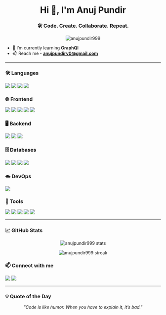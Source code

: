 <h1 align="center">Hi 👋, I'm Anuj Pundir</h1>
<h3 align="center">🛠️ Code. Create. Collaborate. Repeat.</h3>

<p align="center">
  <img src="https://komarev.com/ghpvc/?username=anujpundir999&label=Profile%20views&color=0e75b6&style=for-the-badge" alt="anujpundir999" />
</p>

- 🌱 I’m currently learning **GraphQl**
- 📫 Reach me - **anujpundirv0@gmail.com**

---

### 🛠️ Languages

<p align="left">
  <img src="https://img.shields.io/badge/Python-3776AB?style=for-the-badge&logo=python&logoColor=white"/>
  <img src="https://img.shields.io/badge/JavaScript-F7DF1E?style=for-the-badge&logo=javascript&logoColor=black"/>
  <img src="https://img.shields.io/badge/TypeScript-007ACC?style=for-the-badge&logo=typescript&logoColor=white"/>
  <img src="https://img.shields.io/badge/C++-00599C?style=for-the-badge&logo=c%2B%2B&logoColor=white"/>
</p>

### 🌐 Frontend

<p align="left">
  <img src="https://img.shields.io/badge/HTML5-E34F26?style=for-the-badge&logo=html5&logoColor=white"/>
  <img src="https://img.shields.io/badge/CSS3-1572B6?style=for-the-badge&logo=css3&logoColor=white"/>
  <img src="https://img.shields.io/badge/React-20232A?style=for-the-badge&logo=react&logoColor=61DAFB"/>
  <img src="https://img.shields.io/badge/Next.js-000000?style=for-the-badge&logo=next.js&logoColor=white"/>
  <img src="https://img.shields.io/badge/Tailwind_CSS-grey?style=for-the-badge&logo=tailwind-css&logoColor=38B2AC"/>
</p>

### 🖥️ Backend

<p align="left">
  <img src="https://img.shields.io/badge/Node.js-339933?style=for-the-badge&logo=node.js&logoColor=white"/>
  <img src="https://img.shields.io/badge/Express.js-000000?style=for-the-badge&logo=express&logoColor=white"/>
  <img src="https://img.shields.io/badge/Django-092E20?style=for-the-badge&logo=django&logoColor=white"/>
</p>

### 🗄️ Databases

<p align="left">
  <img src="https://img.shields.io/badge/MySQL-4479A1?style=for-the-badge&logo=mysql&logoColor=white"/>
  <img src="https://img.shields.io/badge/PostgreSQL-4169E1?style=for-the-badge&logo=postgresql&logoColor=white"/>
  <img src="https://img.shields.io/badge/MongoDB-47A248?style=for-the-badge&logo=mongodb&logoColor=white"/>
  <img src="https://img.shields.io/badge/SQLite-003B57?style=for-the-badge&logo=sqlite&logoColor=white"/>
</p>

### ☁️ DevOps

<p align="left">
  <img src="https://img.shields.io/badge/Docker-2496ED?style=for-the-badge&logo=docker&logoColor=white"/>
</p>

### 🧰 Tools

<p align="left">
  <img src="https://img.shields.io/badge/Git-F05032?style=for-the-badge&logo=git&logoColor=white"/>
  <img src="https://img.shields.io/badge/GitHub-181717?style=for-the-badge&logo=github&logoColor=white"/>
  <img src="https://img.shields.io/badge/VS Code-007ACC?style=for-the-badge&logo=visual-studio-code&logoColor=white"/>
  <img src="https://img.shields.io/badge/Postman-FF6C37?style=for-the-badge&logo=postman&logoColor=white"/>
  <img src="https://img.shields.io/badge/Slack-4A154B?style=for-the-badge&logo=slack&logoColor=white"/>
</p>

---

### 📈 GitHub Stats

<p align="center">
  <img src="https://github-readme-stats.vercel.app/api?username=anujpundir999&show_icons=true&theme=radical" alt="anujpundir999 stats"/>
</p>
<p align="center">
  <img src="https://github-readme-streak-stats.herokuapp.com/?user=anujpundir999&theme=radical" alt="anujpundir999 streak"/>
</p>



### 📫 Connect with me

<p align="left">
  <a href="https://x.com/CodeWithAnuj_" target="blank"><img src="https://img.shields.io/badge/Twitter-1DA1F2?style=for-the-badge&logo=twitter&logoColor=white"/></a>
  <a href="https://www.linkedin.com/in/anuj-pundir99/" target="blank"><img src="https://img.shields.io/badge/LinkedIn-0077B5?style=for-the-badge&logo=linkedin&logoColor=white"/></a>
</p>


---
### 💡 Quote of the Day

<p align="center">
  <i>"Code is like humor. When you have to explain it, it’s bad."</i>
</p>

